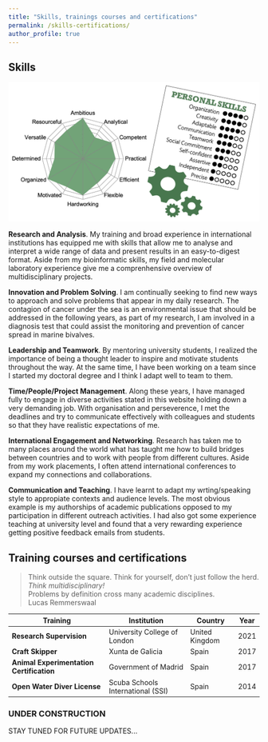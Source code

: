 ```yaml
---
title: "Skills, trainings courses and certifications"
permalink: /skills-certifications/
author_profile: true
---
```


## Skills  
<img src='/images/skills-bruzos.png'>  

**Research and Analysis**. My training and broad experience in international institutions has equipped me with skills that allow me to analyse and interpret a wide range of data and present results in an easy-to-digest format. Aside from my bioinformatic skills, my field and molecular laboratory experience give me a comprenhensive overview of multidisciplinary projects.

**Innovation and Problem Solving**. I am continually seeking to find new ways to approach and solve problems that appear in my daily research. The contagion of cancer under the sea is an environmental issue that should be addressed in the following years, as part of my research, I am involved in a diagnosis test that could assist the monitoring and prevention of cancer spread in marine bivalves.

**Leadership and Teamwork**. By mentoring university students, I realized the importance of being a thought leader to inspire and motivate students throughout the way. At the same time, I have been working on a team since I started my doctoral degree and I think I adapt well to team to them.

**Time/People/Project Management**. Along these years, I have managed fully to engage in diverse activities stated in this website holding down a very demanding job. With organisation and perseverence, I met the deadlines and try to communicate effectively with colleagues and students so that they have realistic expectations of me.

**International Engagement and Networking**. Research has taken me to many places around the world what has taught me how to build bridges between countries and to work with people from different cultures. Aside from my work placements, I often attend international conferences to expand my connections and collaborations.

**Communication and Teaching**. I have learnt to adapt my wrting/speaking style to appropiate contexts and audience levels. The most obvious example is my authorships of academic publications opposed to my participation in different outreach activities. I had also got some experience teaching at university level and found that a very rewarding experience getting positive feedback emails from students.


## Training courses and certifications 
> Think outside the square. Think for yourself, don’t just follow the herd. _Think multidisciplinary!_  
> Problems by definition cross many academic disciplines.  
> Lucas Remmerswaal  

| Training | Institution | Country | Year |  
| ------------- | ------------- | ------------- | ------------- |  
| **Research Supervision** | University College of London | United Kingdom | 2021 |  
| **Craft Skipper** | Xunta de Galicia | Spain | 2017 |  
| **Animal Experimentation Certification** | Government of Madrid | Spain | 2017 |  
| **Open Water Diver License** | Scuba Schools International (SSI) | Spain | 2014 |  

### UNDER CONSTRUCTION
STAY TUNED FOR FUTURE UPDATES...
